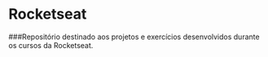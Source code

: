 # Rocketseat

###Repositório destinado aos projetos e exercícios desenvolvidos durante os cursos da Rocketseat.
